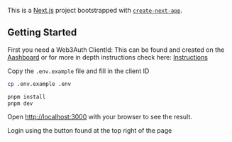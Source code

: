 This is a [Next.js](https://nextjs.org/) project bootstrapped with [`create-next-app`](https://github.com/vercel/next.js/tree/canary/packages/create-next-app).

## Getting Started

First you need a Web3Auth ClientId: This can be found and created on the [Aashboard](https://dashboard.web3auth.io/) or for more in depth instructions check here: 
[Instructions](https://web3auth.io/docs/quick-start?product=PNP&sdk=PNP_NO_MODAL&framework=REACT&stepIndex=3&stepIndex=3#step-3)

Copy the `.env.example` file and fill in the client ID
```bash
cp .env.example .env
```

```bash
pnpm install
pnpm dev
```

Open [http://localhost:3000](http://localhost:3000) with your browser to see the result.

Login using the button found at the top right of the page

